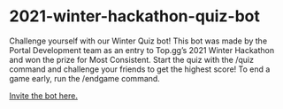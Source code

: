 # 2021-winter-hackathon-quiz-bot
Challenge yourself with our Winter Quiz bot! This bot was made by the Portal Development team as an entry to Top.gg’s 2021 Winter Hackathon and won the prize for Most Consistent. Start the quiz with the /quiz command and challenge your friends to get the highest score! To end a game early, run the /endgame command.

[Invite the bot here.](https://top.gg/bot/871981757531050064)
